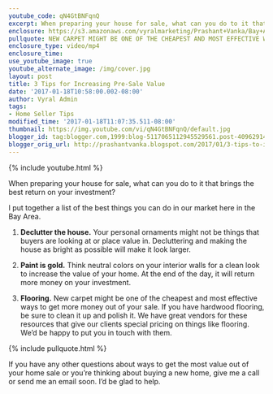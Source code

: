 ```yaml
---
youtube_code: qN4GtBNFqnQ
excerpt: When preparing your house for sale, what can you do to it that brings the best return on your investment? I put together a list of the best things you can do in our market here in the Bay Area.
enclosure: https://s3.amazonaws.com/vyralmarketing/Prashant+Vanka/Bay+Area+Real+Estate+Best+Returns+on+Investment.mp4
pullquote: NEW CARPET MIGHT BE ONE OF THE CHEAPEST AND MOST EFFECTIVE WAYS TO GET MORE MONEY OUT OF YOUR SALE.
enclosure_type: video/mp4
enclosure_time:
use_youtube_image: true
youtube_alternate_image: /img/cover.jpg
layout: post
title: 3 Tips for Increasing Pre-Sale Value
date: '2017-01-18T10:58:00.002-08:00'
author: Vyral Admin
tags:
- Home Seller Tips
modified_time: '2017-01-18T11:07:35.511-08:00'
thumbnail: https://img.youtube.com/vi/qN4GtBNFqnQ/default.jpg
blogger_id: tag:blogger.com,1999:blog-5117065112945529561.post-4096291476561019498
blogger_orig_url: http://prashantvanka.blogspot.com/2017/01/3-tips-to-increase-your-homes-value.html
---
```

{% include youtube.html %}

When preparing your house for sale, what can you do to it that brings the best return on your investment?

I put together a list of the best things you can do in our market here in the Bay Area.

1. **Declutter the house.** Your personal ornaments might not be things that buyers are looking at or place value in. Decluttering and making the house as bright as possible will make it look larger.

2. **Paint is gold.** Think neutral colors on your interior walls for a clean look to increase the value of your home. At the end of the day, it will return more money on your investment.

3. **Flooring.** New carpet might be one of the cheapest and most effective ways to get more money out of your sale. If you have hardwood flooring, be sure to clean it up and polish it. We have great vendors for these resources that give our clients special pricing on things like flooring. We’d be happy to put you in touch with them.

{% include pullquote.html %}

If you have any other questions about ways to get the most value out of your home sale or you’re thinking about buying a new home, give me a call or send me an email soon. I’d be glad to help.
